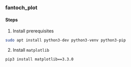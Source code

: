 ### fantoch_plot

#### Steps

1. Install prerequisites

```bash
sudo apt install python3-dev python3-venv python3-pip
```

2. Install `matplotlib`
```bash
pip3 install matplotlib==3.3.0
```

